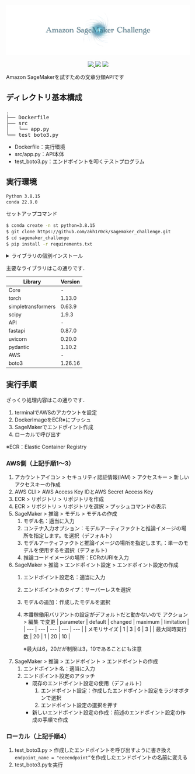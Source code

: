 <div align="center">
  <img src="./docs/assets/icon.png" width="800"/>
</div>

<p align="center">
    <a href="https://github.com/akh1r0ck/sagemaker_challenge/blob/main/LICENSE">
    <img src="https://img.shields.io/github/license/akh1r0ck/sagemaker_challenge.svg">
    </a>
    <img src="https://img.shields.io/badge/python-3.8.15-blue.svg">
    <img src="https://img.shields.io/badge/conda-22.9.0-brightgreen.svg">
</p>

Amazon SageMakerを試すための文章分類APIです

## ディレクトリ基本構成

<pre>
.
├── Dockerfile
├── src
│   └── app.py
└── test_boto3.py
</pre>

- Dockerfile：実行環境
- src/app.py：API本体
- test_boto3.py：エンドポイントを叩くテストプログラム

## 実行環境

```
Python 3.8.15
conda 22.9.0
```

セットアップコマンド

```bash
$ conda create -n st python=3.8.15
$ git clone https://github.com/akh1r0ck/sagemaker_challenge.git
$ cd sagemaker_challenge
$ pip install -r requirements.txt
```

<details><summary>ライブラリの個別インストール</summary>

```bash
$ pip install torch --extra-index-url https://download.pytorch.org/whl/cpu
$ pip install simpletransformers
$ pip install scipy
$ pip install fastapi uvicorn pydantic boto3
```

</details>

主要なライブラリはこの通りです．

| Library | Version |
| --- | --- |
| Core | - |
| torch | 1.13.0 |
| simpletransformers | 0.63.9 |
| scipy | 1.9.3 |
| API | - |
| fastapi | 0.87.0 |
| uvicorn | 0.20.0 |
| pydantic | 1.10.2 |
| AWS | - |
| boto3 | 1.26.16 |


## 実行手順

ざっくり処理内容はこの通りです．

1. terminalでAWSのアカウントを設定
1. DockerImageをECR※にプッシュ
1. SageMakerでエンドポイント作成
1. ローカルで呼び出す

※ECR：Elastic Container Registry

### AWS側（上記手順1〜3）

1. アカウントアイコン > セキュリティ認証情報(IAM) > アクセスキー > 新しいアクセスキーの作成
1. AWS CLI > AWS Access Key IDとAWS Secret Access Key
1. ECR > リポジトリ > リポジトリを作成
1. ECR > リポジトリ > リポジトリを選択 > プッシュコマンドの表示
1. SageMaker > 推論 > モデル > モデルの作成
    1. モデル名：適当に入力
    1. コンテナ入力オプション：モデルアーティファクトと推論イメージの場所を指定します。を選択（デフォルト）
    1. モデルアーティファクトと推論イメージの場所を指定します。：単一のモデルを使用するを選択（デフォルト）
    1. 推論コードイメージの場所：ECRのURIを入力
1. SageMaker > 推論 > エンドポイント設定 > エンドポイント設定の作成
    1. エンドポイント設定名：適当に入力
    2. エンドポイントのタイプ：サーバーレスを選択
    3. モデルの追加：作成したモデルを選択
    4. 本番稼働用バリアントの設定がデフォルトだと動かないので アクション > 編集 で変更
        | parameter | default | changed | maximum | limitation |
        | --- | --- | --- | --- | --- |
        | メモリサイズ | 1 | 3 | 6 | 3 |
        | 最大同時実行数 | 20 | 1 | 20 | 10 |

        ※最大は6，20だが制限は3，10であることにも注意
1. SageMaker > 推論 > エンドポイント > エンドポイントの作成
    1. エンドポイント名：適当に入力
    1. エンドポイント設定のアタッチ
        - 既存のエンドポイント設定の使用（デフォルト）
            1. エンドポイント設定：作成したエンドポイント設定をラジオボタンで選択
            1. エンドポイント設定の選択を押す
        - 新しいエンドポイント設定の作成：前述のエンドポイント設定の作成の手順で作成

### ローカル（上記手順4）

1. test_boto3.py > 作成したエンドポイントを呼び出すように書き換え  
    `endpoint_name = "eeeendpoint”`を作成したエンドポイントの名前に変える
1. test_boto3.pyを実行
